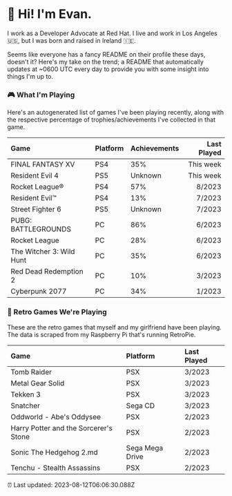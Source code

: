 
  # 🖖 Hi! I'm Evan.

  I work as a Developer Advocate at Red Hat. I live and work in Los Angeles 🇺🇸, but I was born and raised in Ireland 🇮🇪.
  
  Seems like everyone has a fancy README on their profile these days, doesn't it? Here's my take on the trend; a README that automatically updates at ~0600 UTC every day to provide you with some insight into things I'm up to.

  ### 🎮 What I'm Playing 

  Here's an autogenerated list of games I've been playing recently, along with the respective percentage of trophies/achievements I've collected in that game.

  | Game                     | Platform | Achievements | Last Played |
| :----------------------- | :------- | :----------- | ----------: |
| FINAL FANTASY XV         | PS4      | 35%          |   This week |
| Resident Evil 4          | PS5      | Unknown      |   This week |
| Rocket League®           | PS4      | 57%          |      8/2023 |
| Resident Evil™           | PS4      | 13%          |      7/2023 |
| Street Fighter 6         | PS5      | Unknown      |      7/2023 |
| PUBG: BATTLEGROUNDS      | PC       | 86%          |      6/2023 |
| Rocket League            | PC       | 28%          |      6/2023 |
| The Witcher 3: Wild Hunt | PC       | 35%          |      6/2023 |
| Red Dead Redemption 2    | PC       | 10%          |      3/2023 |
| Cyberpunk 2077           | PC       | 34%          |      1/2023 |

  
  ### 👾 Retro Games We're Playing

  These are the retro games that myself and my girlfriend have been playing. The data is scraped from my Raspberry Pi that's running RetroPie.

  | Game                                  | Platform        | Last Played |
| :------------------------------------ | :-------------- | :---------- |
| Tomb Raider                           | PSX             | 3/2023      |
| Metal Gear Solid                      | PSX             | 3/2023      |
| Tekken 3                              | PSX             | 3/2023      |
| Snatcher                              | Sega CD         | 3/2023      |
| Oddworld - Abe's Oddysee              | PSX             | 2/2023      |
| Harry Potter and the Sorcerer's Stone | PSX             | 2/2023      |
| Sonic The Hedgehog 2.md               | Sega Mega Drive | 2/2023      |
| Tenchu - Stealth Assassins            | PSX             | 2/2023      |
  

  ⏰ Last updated: 2023-08-12T06:06:30.088Z
  